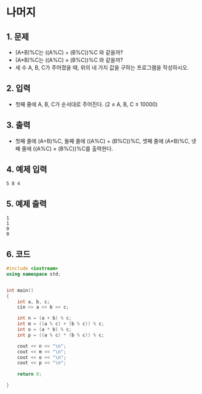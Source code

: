 # 나머지 #

## 1. 문제
- (A+B)%C는 ((A%C) + (B%C))%C 와 같을까?
- (A×B)%C는 ((A%C) × (B%C))%C 와 같을까?
- 세 수 A, B, C가 주어졌을 때, 위의 네 가지 값을 구하는 프로그램을 작성하시오.

## 2. 입력
- 첫째 줄에 A, B, C가 순서대로 주어진다. (2 ≤ A, B, C ≤ 10000)

## 3. 출력
- 첫째 줄에 (A+B)%C, 둘째 줄에 ((A%C) + (B%C))%C, 셋째 줄에 (A×B)%C, 넷째 줄에 ((A%C) × (B%C))%C를 출력한다.

## 4. 예제 입력
```
5 8 4
```

## 5. 예제 출력
```
1
1
0
0
```

## 6. 코드

```c++
#include <iostream>
using namespace std;


int main()
{
    int a, b, c;
    cin >> a >> b >> c;

    int n = (a + b) % c;
    int m = ((a % c) + (b % c)) % c;
    int o = (a * b) % c;
    int p = ((a % c) * (b % c)) % c;

    cout << n << "\n";
    cout << m << "\n";
    cout << o << "\n";
    cout << p << "\n";
  
  	return 0;

}
```
